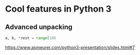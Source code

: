 # Cool features in Python 3

## Advanced unpacking

```python
a, b, *rest = range(10)
```
https://www.asmeurer.com/python3-presentation/slides.html#7